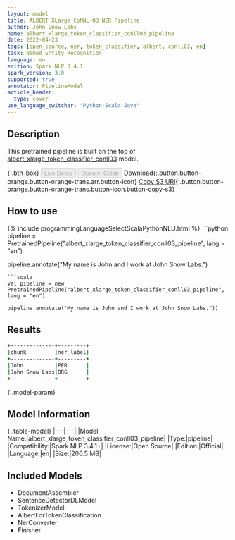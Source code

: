 ```yaml
---
layout: model
title: ALBERT XLarge CoNNL-03 NER Pipeline
author: John Snow Labs
name: albert_xlarge_token_classifier_conll03_pipeline
date: 2022-04-23
tags: [open_source, ner, token_classifier, albert, conll03, en]
task: Named Entity Recognition
language: en
edition: Spark NLP 3.4.1
spark_version: 3.0
supported: true
annotator: PipelineModel
article_header:
  type: cover
use_language_switcher: "Python-Scala-Java"
---
```


## Description

This pretrained pipeline is built on the top of [albert_xlarge_token_classifier_conll03](https://nlp.johnsnowlabs.com/2021/09/26/albert_xlarge_token_classifier_conll03_en.html) model.

{:.btn-box}
<button class="button button-orange" disabled>Live Demo</button>
<button class="button button-orange" disabled>Open in Colab</button>
[Download](https://s3.amazonaws.com/auxdata.johnsnowlabs.com/public/models/albert_xlarge_token_classifier_conll03_pipeline_en_3.4.1_3.0_1650712616814.zip){:.button.button-orange.button-orange-trans.arr.button-icon}
[Copy S3 URI](s3://auxdata.johnsnowlabs.com/public/models/albert_xlarge_token_classifier_conll03_pipeline_en_3.4.1_3.0_1650712616814.zip){:.button.button-orange.button-orange-trans.button-icon.button-copy-s3}

## How to use



<div class="tabs-box" markdown="1">
{% include programmingLanguageSelectScalaPythonNLU.html %}
```python
pipeline = PretrainedPipeline("albert_xlarge_token_classifier_conll03_pipeline", lang = "en")

pipeline.annotate("My name is John and I work at John Snow Labs.")
```
```scala
val pipeline = new PretrainedPipeline("albert_xlarge_token_classifier_conll03_pipeline", lang = "en")

pipeline.annotate("My name is John and I work at John Snow Labs."))
```
</div>

## Results

```bash
+--------------+---------+
|chunk         |ner_label|
+--------------+---------+
|John          |PER      |
|John Snow Labs|ORG      |
+--------------+---------+
```

{:.model-param}
## Model Information

{:.table-model}
|---|---|
|Model Name:|albert_xlarge_token_classifier_conll03_pipeline|
|Type:|pipeline|
|Compatibility:|Spark NLP 3.4.1+|
|License:|Open Source|
|Edition:|Official|
|Language:|en|
|Size:|206.5 MB|

## Included Models

- DocumentAssembler
- SentenceDetectorDLModel
- TokenizerModel
- AlbertForTokenClassification
- NerConverter
- Finisher
